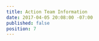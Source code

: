 ```yaml
---
title: Action Team Information
date: 2017-04-05 20:08:00 -07:00
published: false
position: 7
---
```


